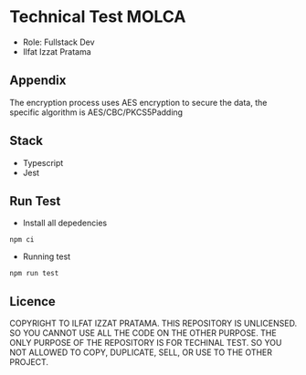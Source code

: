 # Technical Test MOLCA

- Role: Fullstack Dev
- Ilfat Izzat Pratama

## Appendix

The encryption process uses AES encryption to secure the data, the specific
algorithm is AES/CBC/PKCS5Padding

## Stack

- Typescript
- Jest

## Run Test

- Install all depedencies

```shell
npm ci
```

- Running test

```shell
npm run test
```

## Licence

COPYRIGHT TO ILFAT IZZAT PRATAMA. THIS REPOSITORY IS UNLICENSED. SO YOU CANNOT USE ALL THE CODE ON THE OTHER PURPOSE. THE ONLY PURPOSE OF THE REPOSITORY IS FOR TECHINAL TEST. SO YOU NOT ALLOWED TO COPY, DUPLICATE, SELL, OR USE TO THE OTHER PROJECT.